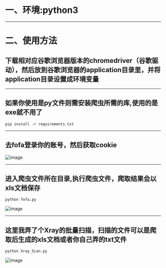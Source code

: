 # 一、环境:python3
***
# 二、使用方法
## 下载相对应谷歌浏览器版本的chromedriver（谷歌驱动），然后放到谷歌浏览器的application目录里，并将application目录设置成环境变量

***
## 如果你使用是py文件则需安装爬虫所需的库,使用的是exe就不用了
```
pip install -r requirements.txt
```
***
## 去fofa登录你的账号，然后获取cookie
![image](https://github.com/xf555er/fofa_crawl/blob/master/images/%E8%8E%B7%E5%8F%96cookie.png)
***
## 进入爬虫文件所在目录,执行爬虫文件，爬取结果会以xls文档保存
```
python fofa.py
```
![image](https://github.com/xf555er/fofa_crawl/blob/master/images/1.png)
***
## 这里我弄了个Xray的批量扫描，扫描的文件可以是爬取后生成的xls文档或者你自己弄的txt文件
```
python Xray_Scan.py
```
![image](https://github.com/xf555er/fofa_crawl-BatchXrayScan/blob/master/images/xray%E6%89%B9%E9%87%8F%E6%89%AB%E6%8F%8F.png)
